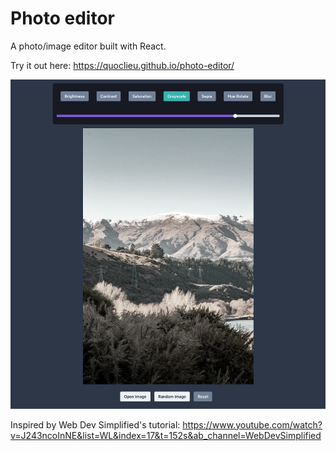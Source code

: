 # Photo editor

A photo/image editor built with React.

Try it out here: https://quoclieu.github.io/photo-editor/

![Demo screenshot](demo-screenshot.png)

Inspired by Web Dev Simplified's tutorial: https://www.youtube.com/watch?v=J243ncoInNE&list=WL&index=17&t=152s&ab_channel=WebDevSimplified
